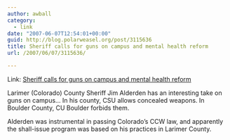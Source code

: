 ```yaml
---
author: awball
category:
  - link
date: "2007-06-07T12:54:01+00:00"
guid: http://blog.polarweasel.org/post/3115636
title: Sheriff calls for guns on campus and mental health reform
url: /2007/06/07/3115636/

---
```

Link: [Sheriff calls for guns on campus and mental health reform](http://www.larimer.org/sheriff/bulls_Eye/BullEye.htm)

Larimer (Colorado) County Sheriff Jim Alderden has an interesting take on guns on campus… In his county, CSU allows concealed weapons. In Boulder County, CU Boulder forbids them.

Alderden was instrumental in passing Colorado’s CCW law, and apparently the shall-issue program was based on his practices in Larimer County.
